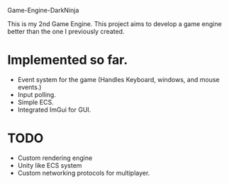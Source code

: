 Game-Engine-DarkNinja


This is my 2nd Game Engine. This project aims to develop a game engine better than the one I previously created.

# Implemented so far.
* Event system for the game (Handles Keyboard, windows, and mouse events.)
* Input polling.
* Simple ECS.
* Integrated ImGui for GUI.

# TODO
* Custom rendering engine
* Unity like ECS system
* Custom networking protocols for multiplayer.
